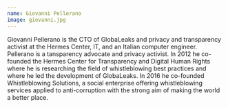 ```yaml
---
name: Giovanni Pellerano
image: giovanni.jpg
---
```

Giovanni Pellerano is the CTO of GlobaLeaks and privacy and transparency activist at the Hermes Center, IT, and an Italian computer engineer. Pellerano is a tansparency advocate and privacy activist. In 2012 he co-founded the Hermes Center for Transparency and Digital Human Rights where he is researching the field of whistleblowing best practices and where he led the development of GlobaLeaks. In 2016 he co-founded Whistleblowing Solutions, a social enterprise offering whistleblowing services applied to anti-corruption with the strong aim of making the world a better place.